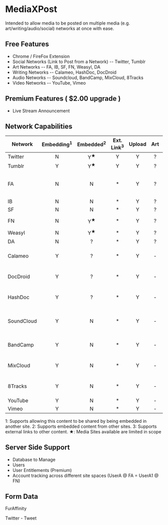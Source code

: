 # MediaXPost
Intended to allow media to be posted on multiple media (e.g. art/writing/audio/social) networks at once with ease.

## Free Features
* Chrome / FireFox Extension
* Social Networks (Link to Post from a Network) -- Twitter, Tumblr
* Art Networks -- FA, IB, SF, FN, Weasyl, DA
* Writing Networks -- Calameo, HashDoc, DocDroid
* Audio Networks -- Soundcloud, BandCamp, MixCloud, 8Tracks
* Video Networks -- YouTube, Vimeo

## Premium Features ( $2.00 upgrade )
 * Live Stream Announcement

## Network Capabilities
| Network | Embedding<sup>1</sup> | Embedded<sup>2</sup> |  Ext. Link<sup>3</sup> | Upload | Art | Video | Audio | Writing | API |
| ------- |:---------:|:--------:|:------:|:----:|:---:|:-----:|:-----:|:-------:| --- |
| Twitter    | N | Y<sup>★</sup> | Y | Y | ? | ? | ? | ? | https://dev.twitter.com/rest/public |
| Tumblr     | Y | Y<sup>★</sup> | Y | Y | ? | ? | ? | ? | https://www.tumblr.com/docs/en/api/v2 |
| FA         | N | N | * | Y | ? | ? | ? | ? | FA does not have API. Existing browser session must be used with direct network call within an IFRAME (the main reason for this being a browser extension) |
| IB         | N | N | * | Y | ? | ? | ? | ? | https://wiki.inkbunny.net/wiki/API |
| SF         | N | N | * | Y | ? | ? | ? | ? | https://wiki.sofurry.com/wiki/SoFurry_2.0_API |
| FN         | N | Y<sup>★</sup> | * | Y | ? | ? | ? | ? | FN has a public API that is not documented, they encourage using the REST API -- JSON endpoints |
| Weasyl     | N | Y<sup>★</sup> | * | Y | ? | ? | ? | ? | https://projects.weasyl.com/weasylapi/ |
| DA         | N | ? | * | Y | ? | ? | ? | ? | https://www.deviantart.com/developers/ |
| Calameo    | Y | ? | * | Y | - | - | - | PDF, DOCX, TXT | http://help.calameo.com/index.php?title=API:Introduction |
| DocDroid   | Y | ? | * | Y | - | - | - | PDF, DOCX, TXT | ? |
| HashDoc    | Y | ? | * | Y | - | - | - | PDF, DOCX, TXT | ? |
| SoundCloud | Y | N | * | Y | - | - | OGG, MP3, MP4A, WAV | - | https://developers.soundcloud.com/docs/api/guide |
| BandCamp  | Y | N | * | Y | - | - | MP3, MP4A, WAV | - | https://bandcamp.com/developer |
| MixCloud  | Y | N | * | Y | - | - | MP3, MP4A, WAV | - | https://www.mixcloud.com/developers/ |
| 8Tracks   | Y | N | * | Y | - | - | MP3, MP4A, WAV | - | https://8tracks.com/developers/api_v3 |
| YouTube   | Y | N | * | Y | - | - | - | - | ?
| Vimeo     | Y | N | * | Y | - | - | - | - | ?

 1: Supports allowing this content to be shared by being embedded in another site.
 2: Supports embedded content from other sites.
 3: Supports external links to other content.
 ★: Media Sites available are limited in scope

## Server Side Support
 * Database to Manage
  * Users
  * User Entitlements (Premium)
  * Account tracking across different site spaces (UserA @ FA = UserA1 @ FN)

## Form Data

FurAffinity


Twitter - Tweet

